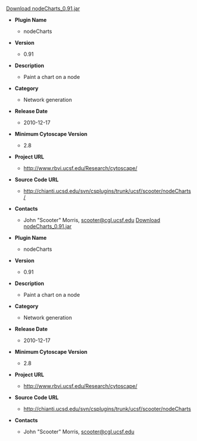 <a href="nodeCharts_0.91.jar">Download nodeCharts_0.91.jar</a>

* __Plugin Name__
  * nodeCharts
* __Version__
  * 0.91
* __Description__
  * Paint a chart on a node
* __Category__
  * Network generation
* __Release Date__
  * 2010-12-17
* __Minimum Cytoscape Version__
  * 2.8
* __Project URL__
  * http://www.rbvi.ucsf.edu/Research/cytoscape/
* __Source Code URL__
  * http://chianti.ucsd.edu/svn/csplugins/trunk/ucsf/scooter/nodeCharts/
* __Contacts__
  * John \"Scooter\" Morris, scooter@cgl.ucsf.edu
<a href="nodeCharts_0.91.jar">Download nodeCharts_0.91.jar</a>

* __Plugin Name__
  * nodeCharts
* __Version__
  * 0.91
* __Description__
  * Paint a chart on a node
* __Category__
  * Network generation
* __Release Date__
  * 2010-12-17
* __Minimum Cytoscape Version__
  * 2.8
* __Project URL__
  * http://www.rbvi.ucsf.edu/Research/cytoscape/
* __Source Code URL__
  * http://chianti.ucsd.edu/svn/csplugins/trunk/ucsf/scooter/nodeCharts
* __Contacts__
  * John \"Scooter\" Morris, scooter@cgl.ucsf.edu
